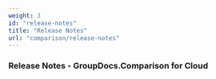 ```yaml
---
weight: 3
id: "release-notes"
title: "Release Notes"
url: "comparison/release-notes"
---
```


### Release Notes - GroupDocs.Comparison for Cloud ###



